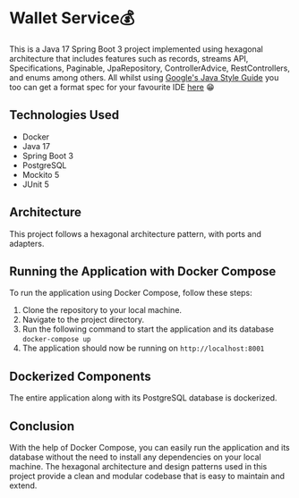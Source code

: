 # Wallet Service💰

This is a Java 17 Spring Boot 3 project implemented using hexagonal architecture that includes
features such as
records, streams API, Specifications, Paginable, JpaRepository, ControllerAdvice,
RestControllers, and enums among others. All whilst
using [Google's Java Style Guide](https://google.github.io/styleguide/javaguide.html) you too can
get a format spec for your favourite IDE [here](https://github.com/google/styleguide) 😁

## Technologies Used

- Docker
- Java 17
- Spring Boot 3
- PostgreSQL
- Mockito 5
- JUnit 5

## Architecture

This project follows a hexagonal architecture pattern, with ports and adapters.

## Running the Application with Docker Compose

To run the application using Docker Compose, follow these steps:

1. Clone the repository to your local machine.
2. Navigate to the project directory.
3. Run the following command to start the application and its database ```docker-compose up```
4. The application should now be running on `http://localhost:8001`

## Dockerized Components

The entire application along with its PostgreSQL database is dockerized.

## Conclusion

With the help of Docker Compose, you can easily run the application and its database without the
need to install any dependencies on your local machine. The hexagonal architecture and design
patterns used in this project provide a clean and modular codebase that is easy to maintain and
extend.
